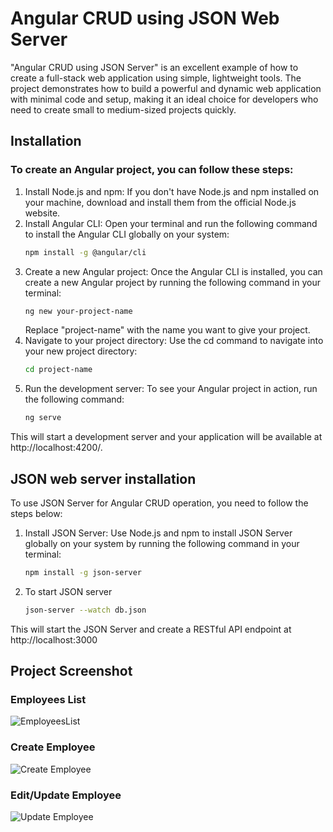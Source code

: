 # Angular CRUD using JSON Web Server
"Angular CRUD using JSON Server" is an excellent example of how to create a full-stack web application using simple, lightweight tools. The project demonstrates how to build a powerful and dynamic web application with minimal code and setup, making it an ideal choice for developers who need to create small to medium-sized projects quickly.
## Installation
### To create an Angular project, you can follow these steps:
1. Install Node.js and npm: If you don't have Node.js and npm installed on your machine, download and install them from the official Node.js website.
2. Install Angular CLI: Open your terminal and run the following command to install the Angular CLI globally on your system:
    ```bash
    npm install -g @angular/cli
    ```
3. Create a new Angular project: Once the Angular CLI is installed, you can create a new Angular project by running the following command in your terminal:
    ```bash
    ng new your-project-name
    ```
   Replace "project-name" with the name you want to give your project.
4. Navigate to your project directory: Use the cd command to navigate into your new project directory:
    ```bash
    cd project-name
    ```
5. Run the development server: To see your Angular project in action, run the following command:
    ```bash
    ng serve
    ```
This will start a development server and your application will be available at http://localhost:4200/.

## JSON web server installation
To use JSON Server for Angular CRUD operation, you need to follow the steps below:
1. Install JSON Server: Use Node.js and npm to install JSON Server globally on your system by running the following command in your terminal:
    ```bash
    npm install -g json-server
    ```
2. To start JSON server
    ```bash
    json-server --watch db.json
    ```
This will start the JSON Server and create a RESTful API endpoint at http://localhost:3000

## Project Screenshot
### Employees List
![EmployeesList](https://user-images.githubusercontent.com/114358610/224525062-a6baf1a2-1bff-41aa-949f-dbfd5e7778cc.png)
### Create Employee
![Create Employee](https://user-images.githubusercontent.com/114358610/224508491-fd317334-e7ea-43d1-8984-f574399bd081.png)
### Edit/Update Employee
![Update Employee](https://user-images.githubusercontent.com/114358610/224508508-3bd4d399-6ff2-4c87-ad4b-9b9d26b02d11.png)


